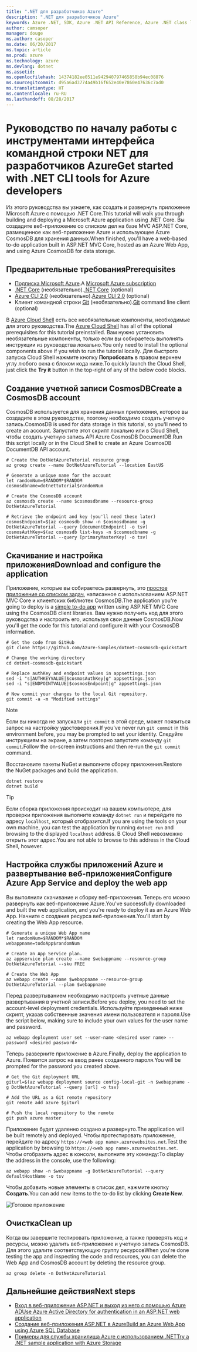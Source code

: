 ```yaml
---
title: ".NET для разработчиков Azure"
description: ".NET для разработчиков Azure"
keywords: Azure .NET, SDK, Azure .NET API Reference, Azure .NET class library
author: camsoper
manager: douge
ms.author: casoper
ms.date: 06/20/2017
ms.topic: article
ms.prod: azure
ms.technology: azure
ms.devlang: dotnet
ms.assetid: 
ms.openlocfilehash: 14374182ee0511e942940797465858b94ec08876
ms.sourcegitcommit: d95a6ad3774a49b16f652e40e7860e47636c7ad0
ms.translationtype: HT
ms.contentlocale: ru-RU
ms.lasthandoff: 08/28/2017
---
```

# <a name="get-started-with-net-cli-tools-for-azure-developers"></a><span data-ttu-id="712c4-104">Руководство по началу работы c инструментами интерфейса командной строки NET для разработчиков Azure</span><span class="sxs-lookup"><span data-stu-id="712c4-104">Get started with .NET CLI tools for Azure developers</span></span>

<span data-ttu-id="712c4-105">Из этого руководства вы узнаете, как создать и развернуть приложение Microsoft Azure с помощью .NET Core.</span><span class="sxs-lookup"><span data-stu-id="712c4-105">This tutorial will walk you through building and deploying a Microsoft Azure application using .NET Core.</span></span>  <span data-ttu-id="712c4-106">Вы создадите веб-приложение со списком дел на базе MVC ASP.NET Core, размещенное как веб-приложение Azure и использующее Azure CosmosDB для хранения данных.</span><span class="sxs-lookup"><span data-stu-id="712c4-106">When finished, you'll have a web-based to-do application built in ASP.NET MVC Core, hosted as an Azure Web App, and using Azure CosmosDB for data storage.</span></span>

## <a name="prerequisites"></a><span data-ttu-id="712c4-107">Предварительные требования</span><span class="sxs-lookup"><span data-stu-id="712c4-107">Prerequisites</span></span>

* <span data-ttu-id="712c4-108">[Подписка Microsoft Azure](https://azure.microsoft.com/free/).</span><span class="sxs-lookup"><span data-stu-id="712c4-108">A [Microsoft Azure subscription](https://azure.microsoft.com/free/)</span></span>
* <span data-ttu-id="712c4-109">[.NET Core](https://www.microsoft.com/net/download/core) (необязательно).</span><span class="sxs-lookup"><span data-stu-id="712c4-109">[.NET Core](https://www.microsoft.com/net/download/core) (optional)</span></span>
* <span data-ttu-id="712c4-110">[Azure CLI 2.0](/cli/azure/install-az-cli2) (необязательно).</span><span class="sxs-lookup"><span data-stu-id="712c4-110">[Azure CLI 2.0](/cli/azure/install-az-cli2) (optional)</span></span>
* <span data-ttu-id="712c4-111">Клиент командной строки [Git](https://www.git-scm.com/) (необязательно).</span><span class="sxs-lookup"><span data-stu-id="712c4-111">[Git](https://www.git-scm.com/) command line client (optional)</span></span>

<span data-ttu-id="712c4-112">В [Azure Cloud Shell](/azure/cloud-shell/) есть все необязательные компоненты, необходимые для этого руководства.</span><span class="sxs-lookup"><span data-stu-id="712c4-112">The [Azure Cloud Shell](/azure/cloud-shell/) has all of the optional prerequisites for this tutorial preinstalled.</span></span>  <span data-ttu-id="712c4-113">Вам нужно установить необязательные компоненты, только если вы собираетесь выполнять инструкции из руководства локально.</span><span class="sxs-lookup"><span data-stu-id="712c4-113">You only need to install the optional components above if you wish to run the tutorial locally.</span></span>  <span data-ttu-id="712c4-114">Для быстрого запуска Cloud Shell нажмите кнопку **Попробовать** в правом верхнем углу любого окна с блоком кода ниже.</span><span class="sxs-lookup"><span data-stu-id="712c4-114">To quickly launch the Cloud Shell, just click the **Try it** button in the top-right of any of the below code blocks.</span></span>

## <a name="create-a-cosmosdb-account"></a><span data-ttu-id="712c4-115">Создание учетной записи CosmosDB</span><span class="sxs-lookup"><span data-stu-id="712c4-115">Create a CosmosDB account</span></span>

<span data-ttu-id="712c4-116">CosmosDB используется для хранения данных приложения, которое вы создадите в этом руководстве, поэтому необходимо создать учетную запись.</span><span class="sxs-lookup"><span data-stu-id="712c4-116">CosmosDB is used for data storage in this tutorial, so you'll need to create an account.</span></span>  <span data-ttu-id="712c4-117">Запустите этот скрипт локально или в Cloud Shell, чтобы создать учетную запись API Azure CosmosDB DocumentDB.</span><span class="sxs-lookup"><span data-stu-id="712c4-117">Run this script locally or in the Cloud Shell to create an Azure CosmosDB DocumentDB API account.</span></span>

```azurecli-interactive
# Create the DotNetAzureTutorial resource group
az group create --name DotNetAzureTutorial --location EastUS

# Generate a unique name for the account
let randomNum=$RANDOM*$RANDOM
cosmosdbname=dotnettutorial$randomNum

# Create the CosmosDB account
az cosmosdb create --name $cosmosdbname --resource-group DotNetAzureTutorial

# Retrieve the endpoint and key (you'll need these later)
cosmosEndpoint=$(az cosmosdb show -n $cosmosdbname -g DotNetAzureTutorial --query [documentEndpoint] -o tsv)
cosmosAuthKey=$(az cosmosdb list-keys -n $cosmosdbname -g DotNetAzureTutorial --query [primaryMasterKey] -o tsv)

```

## <a name="download-and-configure-the-application"></a><span data-ttu-id="712c4-118">Скачивание и настройка приложения</span><span class="sxs-lookup"><span data-stu-id="712c4-118">Download and configure the application</span></span>

<span data-ttu-id="712c4-119">Приложение, которые вы собираетесь развернуть, это [простое приложение со списком задач](https://github.com/Azure-Samples/dotnet-cosmosdb-quickstart/), написанное с использованием ASP.NET MVC Core и клиентских библиотек CosmosDB.</span><span class="sxs-lookup"><span data-stu-id="712c4-119">The application you're going to deploy is a [simple to-do app](https://github.com/Azure-Samples/dotnet-cosmosdb-quickstart/) written using ASP.NET MVC Core using the CosmosDB client libraries.</span></span>  <span data-ttu-id="712c4-120">Вам нужно получить код для этого руководства и настроить его, используя свои данные CosmosDB.</span><span class="sxs-lookup"><span data-stu-id="712c4-120">Now you'll get the code for this tutorial and configure it with your CosmosDB information.</span></span>

```azurecli-interactive
# Get the code from GitHub
git clone https://github.com/Azure-Samples/dotnet-cosmosdb-quickstart

# Change the working directory
cd dotnet-cosmosdb-quickstart

# Replace authKey and endpoint values in appsettings.json
sed -i "s|AUTHKEYVALUE|$cosmosAuthKey|g" appsettings.json
sed -i "s|ENDPOINTVALUE|$cosmosEndpoint|g" appsettings.json

# Now commit your changes to the local Git repository.
git commit -a -m "Modified settings"

```

> [!NOTE]
> <span data-ttu-id="712c4-121">Если вы никогда не запускали `git commit` в этой среде, может появиться запрос на настройку удостоверения.</span><span class="sxs-lookup"><span data-stu-id="712c4-121">If you've never run `git commit` in this environment before, you may be prompted to set your identity.</span></span> <span data-ttu-id="712c4-122">Следуйте инструкциям на экране, а затем повторно запустите команду `git commit`.</span><span class="sxs-lookup"><span data-stu-id="712c4-122">Follow the on-screen instructions and then re-run the `git commit` command.</span></span>

<span data-ttu-id="712c4-123">Восстановите пакеты NuGet и выполните сборку приложения.</span><span class="sxs-lookup"><span data-stu-id="712c4-123">Restore the NuGet packages and build the application.</span></span>

```azurecli-interactive
dotnet restore
dotnet build
```

> [!TIP]
> <span data-ttu-id="712c4-124">Если сборка приложения происходит на вашем компьютере, для проверки приложения выполните команду `dotnet run` и перейдите по адресу `localhost`, который отобразится.</span><span class="sxs-lookup"><span data-stu-id="712c4-124">If you are using the tools on your own machine, you can test the application by running `dotnet run` and browsing to the displayed `localhost` address.</span></span>  <span data-ttu-id="712c4-125">В Cloud Shell невозможно открыть этот адрес.</span><span class="sxs-lookup"><span data-stu-id="712c4-125">You are not able to browse to this address in the Cloud Shell, however.</span></span>  

## <a name="configure-azure-app-service-and-deploy-the-web-app"></a><span data-ttu-id="712c4-126">Настройка службы приложений Azure и развертывание веб-приложения</span><span class="sxs-lookup"><span data-stu-id="712c4-126">Configure Azure App Service and deploy the web app</span></span>

<span data-ttu-id="712c4-127">Вы выполнили скачивание и сборку веб-приложения. Теперь его можно развернуть как веб-приложение Azure.</span><span class="sxs-lookup"><span data-stu-id="712c4-127">You've successfully downloaded and built the web application, and you're ready to deploy it as an Azure Web App.</span></span>  <span data-ttu-id="712c4-128">Начните с создания ресурса веб-приложения.</span><span class="sxs-lookup"><span data-stu-id="712c4-128">You'll start by creating the Web App resource.</span></span>

```azurecli-interactive
# Generate a unique Web App name
let randomNum=$RANDOM*$RANDOM
webappname=todoApp$randomNum

# Create an App Service plan.
az appservice plan create --name $webappname --resource-group DotNetAzureTutorial --sku FREE

# Create the Web App
az webapp create --name $webappname --resource-group DotNetAzureTutorial --plan $webappname

```

<span data-ttu-id="712c4-129">Перед развертыванием необходимо настроить учетные данные развертывания в учетной записи.</span><span class="sxs-lookup"><span data-stu-id="712c4-129">Before you deploy, you need to set the account-level deployment credentials.</span></span>  <span data-ttu-id="712c4-130">Используйте приведенный ниже скрипт, указав собственные значения имени пользователя и пароля.</span><span class="sxs-lookup"><span data-stu-id="712c4-130">Use the script below, making sure to include your own values for the user name and password.</span></span>

```azurecli-interactive
az webapp deployment user set --user-name <desired user name> --password <desired password>
```

<span data-ttu-id="712c4-131">Теперь разверните приложение в Azure.</span><span class="sxs-lookup"><span data-stu-id="712c4-131">Finally, deploy the application to Azure.</span></span>  <span data-ttu-id="712c4-132">Появится запрос на ввод ранее созданного пароля.</span><span class="sxs-lookup"><span data-stu-id="712c4-132">You will be prompted for the password you created above.</span></span>

```azurecli-interactive
# Get the Git deployment URL
giturl=$(az webapp deployment source config-local-git -n $webappname -g DotNetAzureTutorial --query [url] -o tsv)

# Add the URL as a Git remote repository
git remote add azure $giturl

# Push the local repository to the remote
git push azure master
```

<span data-ttu-id="712c4-133">Приложение будет удаленно создано и развернуто.</span><span class="sxs-lookup"><span data-stu-id="712c4-133">The application will be built remotely and deployed.</span></span>  <span data-ttu-id="712c4-134">Чтобы протестировать приложение, перейдите по адресу `https://<web app name>.azurewebsites.net`.</span><span class="sxs-lookup"><span data-stu-id="712c4-134">Test the application by browsing to `https://<web app name>.azurewebsites.net`.</span></span>  <span data-ttu-id="712c4-135">Чтобы отобразить адрес в консоли, выполните эту команду:</span><span class="sxs-lookup"><span data-stu-id="712c4-135">To display the address in the console, use the following:</span></span>

```azurecli-interactive
az webapp show -n $webappname -g DotNetAzureTutorial --query defaultHostName -o tsv
```

<span data-ttu-id="712c4-136">Чтобы добавить новые элементы в список дел, нажмите кнопку **Создать**.</span><span class="sxs-lookup"><span data-stu-id="712c4-136">You can add new items to the to-do list by clicking **Create New**.</span></span>

![Готовое приложение](./media/dotnet-quickstart/todo.png)

## <a name="clean-up"></a><span data-ttu-id="712c4-138">Очистка</span><span class="sxs-lookup"><span data-stu-id="712c4-138">Clean up</span></span>

<span data-ttu-id="712c4-139">Когда вы завершите тестировать приложение, а также проверять код и ресурсы, можно удалить веб-приложение и учетную запись CosmosDB. Для этого удалите соответствующую группу ресурсов</span><span class="sxs-lookup"><span data-stu-id="712c4-139">When you're done testing the app and inspecting the code and resources, you can delete the Web App and CosmosDB account by deleting the resource group.</span></span>

```azurecli-interactive
az group delete -n DotNetAzureTutorial
```

## <a name="next-steps"></a><span data-ttu-id="712c4-140">Дальнейшие действия</span><span class="sxs-lookup"><span data-stu-id="712c4-140">Next steps</span></span>

* [<span data-ttu-id="712c4-141">Вход в веб-приложение ASP.NET и выход из него с помощью Azure AD</span><span class="sxs-lookup"><span data-stu-id="712c4-141">Use Azure Active Directory for authentication in an ASP.NET web application</span></span>](/azure/active-directory/develop/active-directory-devquickstarts-webapp-dotnet)
* [<span data-ttu-id="712c4-142">Создание веб-приложения ASP.NET в Azure</span><span class="sxs-lookup"><span data-stu-id="712c4-142">Build an Azure Web App using Azure SQL Database</span></span>](/azure/app-service-web/web-sites-dotnet-get-started)
* [<span data-ttu-id="712c4-143">Примеры для службы хранилища Azure с использованием .NET</span><span class="sxs-lookup"><span data-stu-id="712c4-143">Try a .NET sample application with Azure Storage</span></span>](/azure/storage/storage-samples-dotnet)


